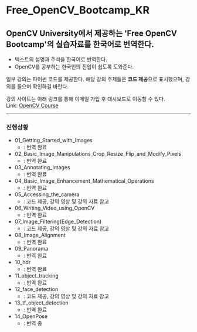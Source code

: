 # Free_OpenCV_Bootcamp_KR
## OpenCV University에서 제공하는 'Free OpenCV Bootcamp'의 실습자료를 한국어로 번역한다.
* 텍스트의 설명과 주석을 한국어로 번역한다.
* OpenCV를 공부하는 한국인의 진입이 쉽도록 도와준다.

일부 강의는 파이썬 코드를 제공한다. 해당 강의 주제들은 **코드 제공**으로 표시했으며, 강의를 들으며 확인하길 바란다.

강의 사이트는 아래 링크를 통해 이메일 가입 후 대시보드로 이동할 수 있다.   
Link: [OpenCV Course](https://opencv.org/university/free-opencv-course/?utm_source=opcvu&utm_medium=menu&utm_campaign=obc, "Free OpenCV Bootcamp")

---
### 진행상황
* 01_Getting_Started_with_Images
  * : 번역 완료
* 02_Basic_Image_Manipulations_Crop_Resize_Flip_and_Modify_Pixels
  * : 번역 완료
* 03_Annotating_Images 
  * : 번역 완료  
* 04_Basic_Image_Enhancement_Mathematical_Operations
  * : 번역 완료
* 05_Accessing_the_camera
  * : 코드 제공, 강의 영상 및 강의 자료 참고
* 06_Writing_Video_using_OpenCV
  * : 번역 완료
* 07_Image_Filtering(Edge_Detection)
  * : 코드 제공, 강의 영상 및 강의 자료 참고 
* 08_Image_Alignment
  * : 번역 완료
* 09_Panorama
  * : 번역 완료
* 10_hdr
  * : 번역 완료
* 11_object_tracking
  * : 번역 완료
* 12_face_detection
  * : 코드 제공, 강의 영상 및 강의 자료 참고
* 13_tf_object_detection
  * : 번역 완료
* 14_OpenPose
  * : 번역 중
